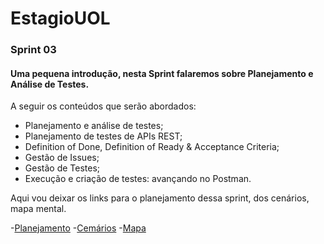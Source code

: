# EstagioUOL


###  Sprint 03

#### Uma pequena introdução, nesta Sprint falaremos sobre Planejamento e Análise de Testes.

A seguir os conteúdos que serão abordados:

- Planejamento e análise de testes;
- Planejamento de testes de APIs REST;
- Definition of Done, Definition of Ready & Acceptance Criteria;
- Gestão de Issues;
- Gestão de Testes;
- Execução e criação de testes: avançando no Postman.

Aqui vou deixar os links para o planejamento dessa sprint, dos cenários, mapa mental.

-[Planejamento]()
-[Cemários]()
-[Mapa]()